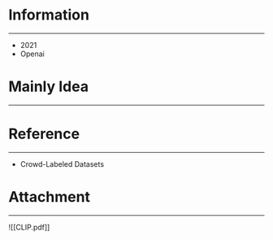 # Information
---
- 2021
- Openai

# Mainly Idea
---


# Reference
---
- Crowd-Labeled Datasets

# Attachment
---
![[CLIP.pdf]]
